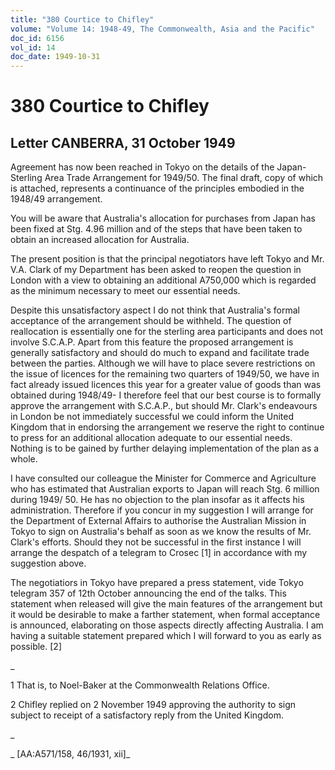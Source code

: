 ```yaml
---
title: "380 Courtice to Chifley"
volume: "Volume 14: 1948-49, The Commonwealth, Asia and the Pacific"
doc_id: 6156
vol_id: 14
doc_date: 1949-10-31
---
```


# 380 Courtice to Chifley

## Letter CANBERRA, 31 October 1949

Agreement has now been reached in Tokyo on the details of the Japan-Sterling Area Trade Arrangement for 1949/50. The final draft, copy of which is attached, represents a continuance of the principles embodied in the 1948/49 arrangement.

You will be aware that Australia's allocation for purchases from Japan has been fixed at Stg. 4.96 million and of the steps that have been taken to obtain an increased allocation for Australia.

The present position is that the principal negotiators have left Tokyo and Mr. V.A. Clark of my Department has been asked to reopen the question in London with a view to obtaining an additional A750,000 which is regarded as the minimum necessary to meet our essential needs.

Despite this unsatisfactory aspect I do not think that Australia's formal acceptance of the arrangement should be withheld. The question of reallocation is essentially one for the sterling area participants and does not involve S.C.A.P. Apart from this feature the proposed arrangement is generally satisfactory and should do much to expand and facilitate trade between the parties. Although we will have to place severe restrictions on the issue of licences for the remaining two quarters of 1949/50, we have in fact already issued licences this year for a greater value of goods than was obtained during 1948/49- I therefore feel that our best course is to formally approve the arrangement with S.C.A.P., but should Mr. Clark's endeavours in London be not immediately successful we could inform the United Kingdom that in endorsing the arrangement we reserve the right to continue to press for an additional allocation adequate to our essential needs. Nothing is to be gained by further delaying implementation of the plan as a whole.

I have consulted our colleague the Minister for Commerce and Agriculture who has estimated that Australian exports to Japan will reach Stg. 6 million during 1949/ 50. He has no objection to the plan insofar as it affects his administration. Therefore if you concur in my suggestion I will arrange for the Department of External Affairs to authorise the Australian Mission in Tokyo to sign on Australia's behalf as soon as we know the results of Mr. Clark's efforts. Should they not be successful in the first instance I will arrange the despatch of a telegram to Crosec [1] in accordance with my suggestion above.

The negotiatiors in Tokyo have prepared a press statement, vide Tokyo telegram 357 of 12th October announcing the end of the talks. This statement when released will give the main features of the arrangement but it would be desirable to make a farther statement, when formal acceptance is announced, elaborating on those aspects directly affecting Australia. I am having a suitable statement prepared which I will forward to you as early as possible. [2]

_

1 That is, to Noel-Baker at the Commonwealth Relations Office.

2 Chifley replied on 2 November 1949 approving the authority to sign subject to receipt of a satisfactory reply from the United Kingdom.

_

_ [AA:A571/158, 46/1931, xii]_
